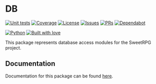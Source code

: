 # DB

[![Unit tests](https://github.com/sweetrpg/db/actions/workflows/python-ci.yml/badge.svg)](https://github.com/sweetrpg/db/actions/workflows/python-ci.yml)
[![Coverage](https://github.com/sweetrpg/db/blob/develop/coverage.svg)](https://github.com/sweetrpg/db)
[![License](https://img.shields.io/github/license/sweetrpg/db.svg)](https://img.shields.io/github/license/sweetrpg/db.svg)
[![Issues](https://img.shields.io/github/issues/sweetrpg/db.svg)](https://img.shields.io/github/issues/sweetrpg/db.svg)
[![PRs](https://img.shields.io/github/issues-pr/sweetrpg/db.svg)](https://img.shields.io/github/issues-pr/sweetrpg/db.svg)
[![Dependabot](https://badgen.net/github/dependabot/sweetrpg/db)](https://badgen.net/github/dependabot/sweetrpg/db)

[![Python](https://img.shields.io/badge/Python-3776AB?style=for-the-badge&logo=python&logoColor=white)](https://img.shields.io/badge/Python-3776AB?style=for-the-badge&logo=python&logoColor=white)
[![Built with love](https://ForTheBadge.com/images/badges/built-with-love.svg)](https://ForTheBadge.com/images/badges/built-with-love.svg)

This package represents database access modules for the SweetRPG project.

## Documentation

Documentation for this package can be found [here](https://sweetrpg.github.io/db).
